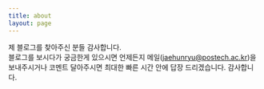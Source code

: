 ```yaml
---
title: about
layout: page
---
```


제 블로그를 찾아주신 분들 감사합니다.   
블로그를 보시다가 궁금한게 있으시면 언제든지 메일(jaehunryu@postech.ac.kr)을 보내주시거나 코멘트 달아주시면 최대한 빠른 시간 안에 답장 드리겠습니다. 감사합니다. 
